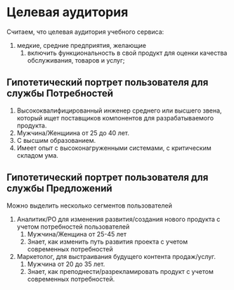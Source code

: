 # Целевая аудитория

Считаем, что целевая аудитория учебного сервиса: 
1. медкие, средние предприятия, желающие
   1. включить функциональность в свой продукт для оценки качества обслуживания, товаров и услуг;

## Гипотетический портрет пользователя для службы Потребностей

1. Высококвалифицированный инженер среднего или высшего звена, который ищет поставщиков компонентов для разрабатываемого
   продукта.
2. Мужчина/Женщиина от 25 до 40 лет.
3. С высшим образованием.
4. Имеет опыт с высоконагруженными системами, с критическим складом ума.

## Гипотетический портрет пользователя для службы Предложений

Можно выделить несколько сегментов пользователей
1. Аналитик/PO для изменения развития/создания нового продукта с учетом потребностей пользователей
   1. Мужчина/Женщина от 25-45 лет
   2. Знает, как изменить путь развития проекта с учетом современных потребностей
2. Маркетолог, для выстраивания будущего контента продаж/услуг.
   1. Мужчина от 20 до 35 лет.
   2. Знает, как преподнести/разрекламировать продукт с учетом современных потребностей.
